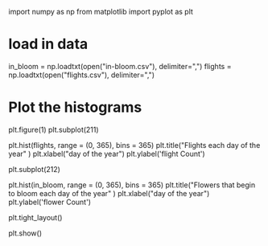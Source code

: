 import numpy as np
from matplotlib import pyplot as plt

# load in data
in_bloom = np.loadtxt(open("in-bloom.csv"), delimiter=",")
flights = np.loadtxt(open("flights.csv"), delimiter=",")

# Plot the histograms
plt.figure(1)
plt.subplot(211)

plt.hist(flights, range = (0, 365), bins = 365)
plt.title("Flights each day of the year" )
plt.xlabel("day of the year")
plt.ylabel('flight Count')

plt.subplot(212)

plt.hist(in_bloom, range = (0, 365), bins = 365)
plt.title("Flowers that begin to bloom each day of the year" )
plt.xlabel("day of the year")
plt.ylabel('flower Count')

plt.tight_layout()

plt.show()
